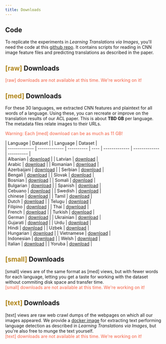 ```yaml
---
title: Downloads
---
```


## Code

To replicate the experiments in _Learning Translations via Images_, you'll need the code at this [github repo](#).
It contains  scripts for reading in CNN image feature files and predicting translations as described in the paper.

## **<span style="color:#B08519">[raw]</span>** Downloads

<span style="color:#f45f42">[raw] downloads are not available at this time. We're working on it!</span>

## **<span style="color:#B08519">[med]</span>** Downloads

For these 30 languages, we extracted CNN features and plaintext for all words of a language. Using these, you can recreate or improve on the translation results of our ACL paper. This is about **TBD GB** per language.
The metadata files relate images to their URLs.

<span style="color:#f45f42">Warning: Each [med] download can be as much as 11 GB!</span>


| Language      |  Dataset   |          | Language      |  Dataset     |     
| ------------- | ------------- | ---------- | ---- | ------------- | ------------- | ---------- |        
| Albanian | [download](http://nlpgrid.seas.upenn.edu/MMID/albanian.tar.gz)  |          | Latvian | [download](http://nlpgrid.seas.upenn.edu/MMID/latvian.tar.gz)  |    
| Arabic | [download](http://nlpgrid.seas.upenn.edu/MMID/arabic.tar.gz)  |            | Romanian | [download](http://nlpgrid.seas.upenn.edu/MMID/romanian.tar.gz)  |    
| Azerbaijani | [download](http://nlpgrid.seas.upenn.edu/MMID/azerbaijani.tar.gz)  |       | Serbian | [download](http://nlpgrid.seas.upenn.edu/MMID/serbian.tar.gz)  |     
| Bengali | [download](http://nlpgrid.seas.upenn.edu/MMID/bengali.tar.gz)  |           | Slovak | [download](http://nlpgrid.seas.upenn.edu/MMID/slovak.tar.gz)  |      
| Bosnian | [download](http://nlpgrid.seas.upenn.edu/MMID/bosnian.tar.gz)  |           | Somali | [download](http://nlpgrid.seas.upenn.edu/MMID/somali.tar.gz)  |      
| Bulgarian | [download](http://nlpgrid.seas.upenn.edu/MMID/bulgarian.tar.gz)  |         | Spanish | [download](http://nlpgrid.seas.upenn.edu/MMID/spanish.tar.gz)  |     
| Cebuano | [download](http://nlpgrid.seas.upenn.edu/MMID/cebuano.tar.gz)  |           | Swedish | [download](http://nlpgrid.seas.upenn.edu/MMID/swedish.tar.gz)  |     
| chinese | [download](http://nlpgrid.seas.upenn.edu/MMID/chinese.tar.gz)  |           | Tamil | [download](http://nlpgrid.seas.upenn.edu/MMID/tamil.tar.gz)  |       
| Dutch | [download](http://nlpgrid.seas.upenn.edu/MMID/dutch.tar.gz)  |             | Telugu | [download](http://nlpgrid.seas.upenn.edu/MMID/telugu.tar.gz)  |      
| Filipino | [download](http://nlpgrid.seas.upenn.edu/MMID/filipino.tar.gz)  |          | Thai | [download](http://nlpgrid.seas.upenn.edu/MMID/thai.tar.gz)  |    
| French | [download](http://nlpgrid.seas.upenn.edu/MMID/french.tar.gz)  |            | Turkish | [download](http://nlpgrid.seas.upenn.edu/MMID/turkish.tar.gz)  |      
| German | [download](http://nlpgrid.seas.upenn.edu/MMID/german.tar.gz)  |            | Ukrainian | [download](http://nlpgrid.seas.upenn.edu/MMID/ukrainian.tar.gz)  |    
| Gujarati | [download](http://nlpgrid.seas.upenn.edu/MMID/gujarati.tar.gz)  |          | Urdu | [download](http://nlpgrid.seas.upenn.edu/MMID/urdu.tar.gz)  |         
| Hindi | [download](http://nlpgrid.seas.upenn.edu/MMID/hindi.tar.gz)  |             | Uzbek | [download](http://nlpgrid.seas.upenn.edu/MMID/uzbek.tar.gz)  |        
| Hungarian | [download](http://nlpgrid.seas.upenn.edu/MMID/hungarian.tar.gz)  |         | Vietnamese | [download](http://nlpgrid.seas.upenn.edu/MMID/vietnamese.tar.gz)  |   
| Indonesian | [download](http://nlpgrid.seas.upenn.edu/MMID/indonesian.tar.gz)  |        | Welsh | [download](http://nlpgrid.seas.upenn.edu/MMID/welsh.tar.gz)  |        
| Italian | [download](http://nlpgrid.seas.upenn.edu/MMID/italian.tar.gz)  |           | Yoruba | [download](http://nlpgrid.seas.upenn.edu/MMID/yoruba.tar.gz)  |  

## **<span style="color:#B08519">[small]</span>** Downloads

[small] views are of the same format as [med] views, but with fewer words for each language, letting you get a taste for working with the dataset without commiting disk space and transfer time. 
<br>
<span style="color:#f45f42">[small] downloads are not available at this time. We're working on it!</span>

## **<span style="color:#B08519">[text]</span>** Downloads

[text] views are raw web crawl dumps of the webpages on which all our images appeared.
We provide a [docker image](#) for extracting text performing language detection as described in _Learning Translations via Images_, but you're also free to munge the text yourself. 
<br>
<span style="color:#f45f42">[text] downloads are not available at this time. We're working on it!</span>

